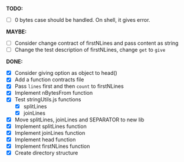**TODO:**

- [ ] 0 bytes case should be handled. On shell, it gives error.
  
**MAYBE:**

- [ ] Consider change contract of firstNLines and pass content as string
- [ ] Change the test description of firstNLines, change `get` to `give`

**DONE:**
- [x] Consider giving option as object to head()
- [x] Add a function contracts file
- [x] Pass `lines` first and then `count` to firstNLines
- [x] Implement nBytesFrom function
- [x] Test stringUtils.js functions
  - [x] splitLines
  - [x] joinLines
- [x] Move splitLines, joinLines and SEPARATOR to new lib
- [x] Implement splitLines function
- [x] Implement joinLines function
- [x] Implement head function
- [x] Implement firstNLines function
- [x] Create directory structure
